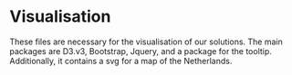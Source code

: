 # Visualisation 

These files are necessary for the visualisation of our solutions. 
The main packages are D3.v3, Bootstrap, Jquery, and a package for the tooltip. 
Additionally, it contains a svg for a map of the Netherlands. 
